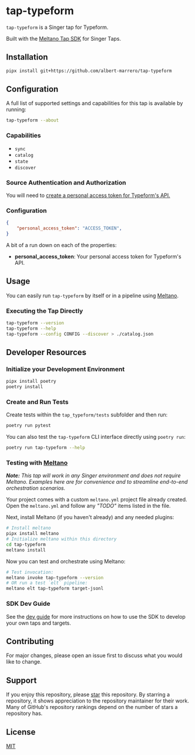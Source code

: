 # tap-typeform

`tap-typeform` is a Singer tap for Typeform.

Built with the [Meltano Tap SDK](https://sdk.meltano.com) for Singer Taps.

## Installation

```bash
pipx install git+https://github.com/albert-marrero/tap-typeform
```

## Configuration
A full list of supported settings and capabilities for this
tap is available by running:

```bash
tap-typeform --about
```

### Capabilities

* `sync`
* `catalog`
* `state`
* `discover`

### Source Authentication and Authorization

You will need to [create a personal access token for Typeform's API.](https://developer.typeform.com/get-started/personal-access-token/)

### Configuration
```json
{
    "personal_access_token": "ACCESS_TOKEN",
}
```
A bit of a run down on each of the properties:
- **personal_access_token**: Your personal access token for Typeform's API.

## Usage

You can easily run `tap-typeform` by itself or in a pipeline using [Meltano](https://meltano.com/).

### Executing the Tap Directly

```bash
tap-typeform --version
tap-typeform --help
tap-typeform --config CONFIG --discover > ./catalog.json
```

## Developer Resources

### Initialize your Development Environment

```bash
pipx install poetry
poetry install
```

### Create and Run Tests

Create tests within the `tap_typeform/tests` subfolder and
  then run:

```bash
poetry run pytest
```

You can also test the `tap-typeform` CLI interface directly using `poetry run`:

```bash
poetry run tap-typeform --help
```

### Testing with [Meltano](https://www.meltano.com)

_**Note:** This tap will work in any Singer environment and does not require Meltano.
Examples here are for convenience and to streamline end-to-end orchestration scenarios._

Your project comes with a custom `meltano.yml` project file already created. Open the `meltano.yml` and follow any _"TODO"_ items listed in
the file.

Next, install Meltano (if you haven't already) and any needed plugins:

```bash
# Install meltano
pipx install meltano
# Initialize meltano within this directory
cd tap-typeform
meltano install
```

Now you can test and orchestrate using Meltano:

```bash
# Test invocation:
meltano invoke tap-typeform --version
# OR run a test `elt` pipeline:
meltano elt tap-typeform target-jsonl
```

### SDK Dev Guide

See the [dev guide](https://sdk.meltano.com/en/latest/dev_guide.html) for more instructions on how to use the SDK to 
develop your own taps and targets.

## Contributing
For major changes, please open an issue first to discuss what you would like to change.

## Support
If you enjoy this repository, please [star](https://docs.github.com/en/get-started/exploring-projects-on-github/saving-repositories-with-stars) this repository. By starring a repository, it shows appreciation to the repository maintainer for their work. Many of GitHub's repository rankings depend on the number of stars a repository has.

## License
[MIT](LICENSE)